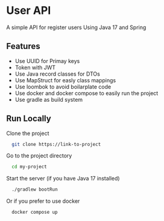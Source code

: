 
# User API

A simple API for register users Using Java 17 and Spring



## Features

- Use UUID for Primay keys
- Token with JWT
- Use Java record classes for DTOs
- Use MapStruct for easly class mappings
- Use loombok to avoid boilarplate code
- Use docker and docker compose to easily run the project
- Use gradle as build system



## Run Locally

Clone the project

```bash
  git clone https://link-to-project
```

Go to the project directory

```bash
  cd my-project
```

Start the server (if you have Java 17 installed)

```bash
  ./gradlew bootRun
```

Or if you prefer to use docker

```bash
  docker compose up
```